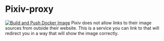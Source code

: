 # Pixiv-proxy
[![Build and Push Docker Image](https://github.com/kikkia/Pixiv-proxy/actions/workflows/docker-publish.yml/badge.svg?event=push)](https://github.com/kikkia/Pixiv-proxy/actions/workflows/docker-publish.yml)
Pixiv does not allow links to their image sources from outside their website. This is a service you can link to that will redirect you in a way that will show the image correctly. 
